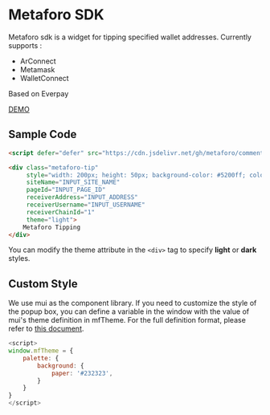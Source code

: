 # Metaforo SDK

Metaforo sdk is a widget for tipping specified wallet addresses. Currently supports :

- ArConnect
- Metamask
- WalletConnect

Based on Everpay

[DEMO](https://test-static.metaforo.io/tipping/)

## Sample Code

```html
<script defer="defer" src="https://cdn.jsdelivr.net/gh/metaforo/comment3/dist/main.min.js"></script>

<div class="metaforo-tip"
     style="width: 200px; height: 50px; background-color: #5200ff; color: #FFFFFF; text-align: center; user-select: none"
     siteName="INPUT_SITE_NAME"
     pageId="INPUT_PAGE_ID"
     receiverAddress="INPUT_ADDRESS"
     receiverUsername="INPUT_USERNAME"
     receiverChainId="1"
     theme="light">
    Metaforo Tipping
</div>
```

You can modify the theme attribute in the `<div>` tag to specify **light** or **dark** styles.

## Custom Style

We use mui as the component library. If you need to customize the style of the popup box, you can define a variable in
the window with the value of mui's theme definition in mfTheme. For the full definition format, please refer
to [this document](https://mui.com/material-ui/customization/default-theme/).

```javascript
<script>
window.mfTheme = {
    palette: {
        background: {
            paper: '#232323',
        }
    }
}
</script>
```